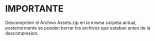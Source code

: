 # IMPORTANTE

Descomprimir el Archivo Assets.zip en la misma carpeta actual, posteriormente se pueden borrar los archivos que estaban antes de la descompresion.